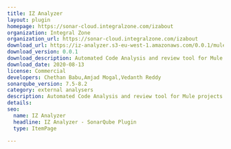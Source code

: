 ```yaml
---
title: IZ Analyzer
layout: plugin
homepage: https://sonar-cloud.integralzone.com/izabout
organization: Integral Zone
organization_url: https://sonar-cloud.integralzone.com/izabout
download_url: https://iz-analyzer.s3-eu-west-1.amazonaws.com/0.0.1/mule-sonar-qube-plugin-0.0.1.jar
download_version: 0.0.1
download_description: Automated Code Analysis and review tool for Mule projects and RAML/OAS APIs
download_date: 2020-08-13
license: Commercial
developers: Chethan Babu,Amjad Mogal,Vedanth Reddy
sonarqube_version: 7.5-8.2
category: external analysers
description: Automated Code Analysis and review tool for Mule projects. We provide a free trial version and you can use it for a while with all the features of the purchased product but it will run out at the end of the trial
details: 
seo: 
  name: IZ Analyzer
  headline: IZ Analyzer - SonarQube Plugin
  type: ItemPage
  
---
```

